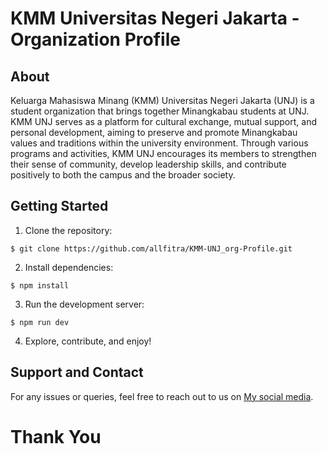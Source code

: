 # KMM Universitas Negeri Jakarta - Organization Profile

## About

Keluarga Mahasiswa Minang (KMM) Universitas Negeri Jakarta (UNJ) is a student organization that brings together Minangkabau students at UNJ. KMM UNJ serves as a platform for cultural exchange, mutual support, and personal development, aiming to preserve and promote Minangkabau values and traditions within the university environment. Through various programs and activities, KMM UNJ encourages its members to strengthen their sense of community, develop leadership skills, and contribute positively to both the campus and the broader society.

## Getting Started

1. Clone the repository:

```
$ git clone https://github.com/allfitra/KMM-UNJ_org-Profile.git
```

2. Install dependencies:

```
$ npm install
```

3. Run the development server:

```
$ npm run dev
```

4. Explore, contribute, and enjoy!

## Support and Contact

For any issues or queries, feel free to reach out to us on [My social media]().

# Thank You
